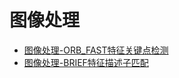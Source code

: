 # 图像处理

* [图像处理-ORB_FAST特征关键点检测](./2020-05-30/图像处理-ORB_FAST特征关键点检测.md)
* [图像处理-BRIEF特征描述子匹配](./2020-05-30/图像处理-BRIEF特征描述子匹配.md)